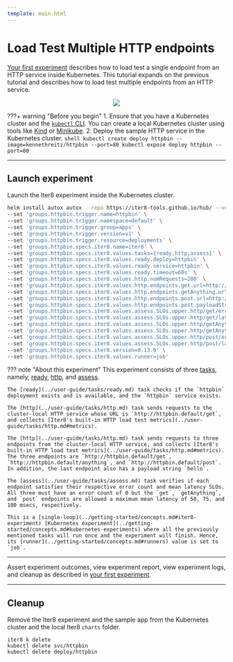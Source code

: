 ```yaml
---
template: main.html
---
```


# Load Test Multiple HTTP endpoints

[Your first experiment](../getting-started/your-first-experiment.md) describes how to load test a single endpoint from an HTTP service inside Kubernetes. This tutorial expands on the previous tutorial and describes how to load test multiple endpoints from an HTTP service.

<p align='center'>
  <img alt-text="load-test-http" src="../../getting-started/images/http.png" />
</p>

???+ warning "Before you begin"
    1. Ensure that you have a Kubernetes cluster and the [`kubectl` CLI](https://kubernetes.io/docs/reference/kubectl/). You can create a local Kubernetes cluster using tools like [Kind](https://kind.sigs.k8s.io/) or [Minikube](https://minikube.sigs.k8s.io/docs/).
    2. Deploy the sample HTTP service in the Kubernetes cluster.
    ```shell
    kubectl create deploy httpbin --image=kennethreitz/httpbin --port=80
    kubectl expose deploy httpbin --port=80
    ```

***

## Launch experiment
Launch the Iter8 experiment inside the Kubernetes cluster.

```bash
helm install autox autox --repo https://iter8-tools.github.io/hub/ --version 0.1.6 \
--set 'groups.httpbin.trigger.name=httpbin' \
--set 'groups.httpbin.trigger.namespace=default' \
--set 'groups.httpbin.trigger.group=apps' \
--set 'groups.httpbin.trigger.version=v1' \
--set 'groups.httpbin.trigger.resource=deployments' \
--set 'groups.httpbin.specs.iter8.name=iter8' \
--set 'groups.httpbin.specs.iter8.values.tasks={ready,http,assess}' \
--set 'groups.httpbin.specs.iter8.values.ready.deploy=httpbin' \
--set 'groups.httpbin.specs.iter8.values.ready.service=httpbin' \
--set 'groups.httpbin.specs.iter8.values.ready.timeout=60s' \
--set 'groups.httpbin.specs.iter8.values.http.numRequests=200' \
--set 'groups.httpbin.specs.iter8.values.http.endpoints.get.url=http://httpbin.default/get' \
--set 'groups.httpbin.specs.iter8.values.http.endpoints.getAnything.url=http://httpbin.default/anything' \
--set 'groups.httpbin.specs.iter8.values.http.endpoints.post.url=http://httpbin.default/post' \
--set 'groups.httpbin.specs.iter8.values.http.endpoints.post.payloadStr=hello' \
--set 'groups.httpbin.specs.iter8.values.assess.SLOs.upper.http/get/error-count=0' \
--set 'groups.httpbin.specs.iter8.values.assess.SLOs.upper.http/get/latency-mean=50' \
--set 'groups.httpbin.specs.iter8.values.assess.SLOs.upper.http/getAnything/error-count=0' \
--set 'groups.httpbin.specs.iter8.values.assess.SLOs.upper.http/getAnything/latency-mean=75' \
--set 'groups.httpbin.specs.iter8.values.assess.SLOs.upper.http/post/error-count=0' \
--set 'groups.httpbin.specs.iter8.values.assess.SLOs.upper.http/post/latency-mean=100' \
--set 'groups.httpbin.specs.iter8.version=0.13.0' \
--set 'groups.httpbin.specs.iter8.values.runner=job'
```

??? note "About this experiment"
    This experiment consists of three [tasks](../getting-started/concepts.md#iter8-experiment), namely, [ready](../user-guide/tasks/ready.md), [http](../user-guide/tasks/http.md), and [assess](../user-guide/tasks/assess.md). 
    
    The [ready](../user-guide/tasks/ready.md) task checks if the `httpbin` deployment exists and is available, and the `httpbin` service exists. 
    
    The [http](../user-guide/tasks/http.md) task sends requests to the cluster-local HTTP service whose URL is `http://httpbin.default/get`, and collects [Iter8's built-in HTTP load test metrics](../user-guide/tasks/http.md#metrics). 

    The [http](../user-guide/tasks/http.md) task sends requests to three endpoints from the cluster-local HTTP service, and collects [Iter8's built-in HTTP load test metrics](../user-guide/tasks/http.md#metrics). The three endpoints are `http://httpbin.default/get`, `http://httpbin.default/anything`, and `http://httpbin.default/post`. In addition, the last endpoint also has a payload string `hello`.
    
    The [assess](../user-guide/tasks/assess.md) task verifies if each endpoint satisfies their respective error count and mean latency SLOs. All three must have an error count of 0 but the `get`, `getAnything`, and `post` endpoints are allowed a maximum mean latency of 50, 75, and 100 msecs, respectively.
    
    This is a [single-loop](../getting-started/concepts.md#iter8-experiment) [Kubernetes experiment](../getting-started/concepts.md#kubernetes-experiments) where all the previously mentioned tasks will run once and the experiment will finish. Hence, its [runner](../getting-started/concepts.md#runners) value is set to `job`.

***

Assert experiment outcomes, view experiment report, view experiment logs, and cleanup as described in [your first experiment](../getting-started/your-first-experiment.md).

***

## Cleanup
Remove the Iter8 experiment and the sample app from the Kubernetes cluster and the local Iter8 `charts` folder.

```shell
iter8 k delete
kubectl delete svc/httpbin
kubectl delete deploy/httpbin
```
